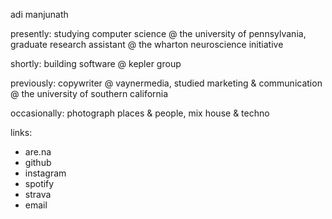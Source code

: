 adi manjunath

presently:
studying computer science @ the university of pennsylvania</a>,
graduate research assistant @ the wharton neuroscience initiative

shortly:
building software @ kepler group

previously:
copywriter @ vaynermedia,
studied marketing & communication @ the university of southern california

occasionally:
photograph places & people,
mix house & techno

links:
- are.na
- github
- instagram
- spotify
- strava
- email

